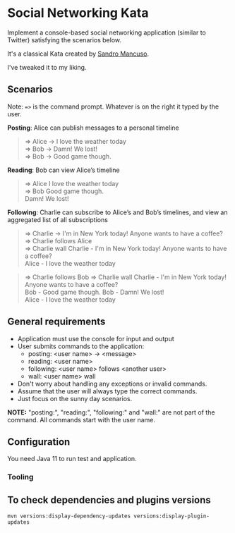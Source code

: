 # Social Networking Kata

Implement a console-based social networking application (similar to Twitter) satisfying the scenarios below.

It's a classical Kata created by [Sandro Mancuso](https://github.com/sandromancuso/twitter-kata-java).

I've tweaked it to my liking.

## Scenarios

Note: `=>` is the command prompt. Whatever is on the right it typed by the user.

**Posting**: Alice can publish messages to a personal timeline

> => Alice -> I love the weather today    
> => Bob -> Damn! We lost!  
> => Bob -> Good game though.

**Reading**: Bob can view Alice’s timeline

> => Alice
> I love the weather today    
> => Bob
> Good game though.     
> Damn! We lost!

**Following**: Charlie can subscribe to Alice’s and Bob’s timelines, and view an aggregated list of all subscriptions

> => Charlie -> I'm in New York today! Anyone wants to have a coffee?     
> => Charlie follows Alice    
> => Charlie wall
> Charlie - I'm in New York today! Anyone wants to have a coffee?    
> Alice - I love the weather today

> => Charlie follows Bob
> => Charlie wall
> Charlie - I'm in New York today! Anyone wants to have a coffee?     
> Bob - Good game though.
> Bob - Damn! We lost!     
> Alice - I love the weather today

## General requirements

- Application must use the console for input and output
- User submits commands to the application:
    - posting: \<user name> -> \<message>
    - reading: \<user name>
    - following: \<user name> follows \<another user>
    - wall: \<user name> wall
- Don't worry about handling any exceptions or invalid commands. 
- Assume that the user will always type the correct commands. 
- Just focus on the sunny day scenarios.

**NOTE:** "posting:", "reading:", "following:" and "wall:" are not part of the command. All commands start with the user name.

## Configuration

You need Java 11 to run test and application.

### Tooling

## To check dependencies and plugins versions

`mvn versions:display-dependency-updates versions:display-plugin-updates`
